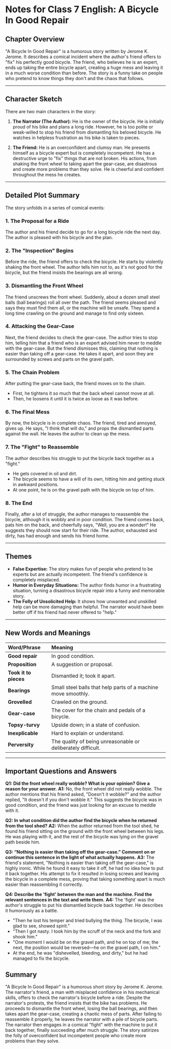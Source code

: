 # Notes for Class 7 English: A Bicycle In Good Repair

## Chapter Overview

"A Bicycle In Good Repair" is a humorous story written by Jerome K. Jerome. It describes a comical incident where the author's friend offers to "fix" his perfectly good bicycle. The friend, who believes he is an expert, ends up taking the entire bicycle apart, creating a huge mess and leaving it in a much worse condition than before. The story is a funny take on people who pretend to know things they don't and the chaos that follows.

---

## Character Sketch

There are two main characters in the story:

1.  **The Narrator (The Author):** He is the owner of the bicycle. He is initially proud of his bike and plans a long ride. However, he is too polite or weak-willed to stop his friend from dismantling his beloved bicycle. He watches in helpless frustration as his bike is taken to pieces.

2.  **The Friend:** He is an overconfident and clumsy man. He presents himself as a bicycle expert but is completely incompetent. He has a destructive urge to "fix" things that are not broken. His actions, from shaking the front wheel to taking apart the gear-case, are disastrous and create more problems than they solve. He is cheerful and confident throughout the mess he creates.

---

## Detailed Plot Summary

The story unfolds in a series of comical events:

### 1. The Proposal for a Ride
The author and his friend decide to go for a long bicycle ride the next day. The author is pleased with his bicycle and the plan.

### 2. The "Inspection" Begins
Before the ride, the friend offers to check the bicycle. He starts by violently shaking the front wheel. The author tells him not to, as it's not good for the bicycle, but the friend insists the bearings are all wrong.

### 3. Dismantling the Front Wheel
The friend unscrews the front wheel. Suddenly, about a dozen small steel balls (ball bearings) roll all over the path. The friend seems pleased and says they must find them all, or the machine will be unsafe. They spend a long time crawling on the ground and manage to find only sixteen.

### 4. Attacking the Gear-Case
Next, the friend decides to check the gear-case. The author tries to stop him, telling him that a friend who is an expert advised him never to meddle with the gear-case. But the friend dismisses this, claiming that nothing is easier than taking off a gear-case. He takes it apart, and soon they are surrounded by screws and parts on the gravel path.

### 5. The Chain Problem
After putting the gear-case back, the friend moves on to the chain.
*   First, he tightens it so much that the back wheel cannot move at all.
*   Then, he loosens it until it is twice as loose as it was before.

### 6. The Final Mess
By now, the bicycle is in complete chaos. The friend, tired and annoyed, gives up. He says, "I think that will do," and props the dismantled parts against the wall. He leaves the author to clean up the mess.

### 7. The "Fight" to Reassemble
The author describes his struggle to put the bicycle back together as a "fight."
*   He gets covered in oil and dirt.
*   The bicycle seems to have a will of its own, hitting him and getting stuck in awkward positions.
*   At one point, he is on the gravel path with the bicycle on top of him.

### 8. The End
Finally, after a lot of struggle, the author manages to reassemble the bicycle, although it is wobbly and in poor condition. The friend comes back, pats him on the back, and cheerfully says, "Well, you are a wonder!" He suggests they should now start for their ride. The author, exhausted and dirty, has had enough and sends his friend home.

---

## Themes

*   **False Expertise:** The story makes fun of people who pretend to be experts but are actually incompetent. The friend's confidence is completely misplaced.
*   **Humor in Everyday Situations:** The author finds humor in a frustrating situation, turning a disastrous bicycle repair into a funny and memorable story.
*   **The Folly of Unsolicited Help:** It shows how unwanted and unskilled help can be more damaging than helpful. The narrator would have been better off if his friend had never offered to "help."

---

## New Words and Meanings

| Word/Phrase | Meaning |
| :--- | :--- |
| **Good repair** | In good condition. |
| **Proposition** | A suggestion or proposal. |
| **Took it to pieces** | Dismantled it; took it apart. |
| **Bearings** | Small steel balls that help parts of a machine move smoothly. |
| **Grovelled** | Crawled on the ground. |
| **Gear-case** | The cover for the chain and pedals of a bicycle. |
| **Topsy-turvy** | Upside down; in a state of confusion. |
| **Inexplicable** | Hard to explain or understand. |
| **Perversity** | The quality of being unreasonable or deliberately difficult. |

---

## Important Questions and Answers

**Q1: Did the front wheel really wobble? What is your opinion? Give a reason for your answer.**
**A1:** No, the front wheel did not really wobble. The author mentions that his friend asked, "Doesn't it wobble?" and the author replied, "It doesn't if you don't wobble it." This suggests the bicycle was in good condition, and the friend was just looking for an excuse to meddle with it.

**Q2: In what condition did the author find the bicycle when he returned from the tool shed?**
**A2:** When the author returned from the tool shed, he found his friend sitting on the ground with the front wheel between his legs. He was playing with it, and the rest of the bicycle was lying on the gravel path beside him.

**Q3: “Nothing is easier than taking off the gear-case.” Comment on or continue this sentence in the light of what actually happens.**
**A3:** The friend's statement, "Nothing is easier than taking off the gear-case," is highly ironic. While he found it easy to take it off, he had no idea how to put it back together. His attempt to fix it resulted in losing screws and leaving the bicycle in a complete mess, proving that taking something apart is much easier than reassembling it correctly.

**Q4: Describe the 'fight' between the man and the machine. Find the relevant sentences in the text and write them.**
**A4:** The 'fight' was the author's struggle to put his dismantled bicycle back together. He describes it humorously as a battle.
*   "Then he lost his temper and tried bullying the thing. The bicycle, I was glad to see, showed spirit."
*   "Then I got nasty. I took him by the scruff of the neck and the fork and shook him."
*   "One moment I would be on the gravel path, and he on top of me; the next, the position would be reversed—he on the gravel path, I on him."
*   At the end, he was "dishevelled, bleeding, and dirty," but he had managed to fix the bicycle.

## Summary

"A Bicycle In Good Repair" is a humorous short story by Jerome K. Jerome. The narrator's friend, a man with misplaced confidence in his mechanical skills, offers to check the narrator's bicycle before a ride. Despite the narrator's protests, the friend insists that the bike has problems. He proceeds to dismantle the front wheel, losing the ball bearings, and then takes apart the gear-case, creating a chaotic mess of parts. After failing to reassemble it properly, he leaves the narrator with a pile of bicycle parts. The narrator then engages in a comical "fight" with the machine to put it back together, finally succeeding after much struggle. The story satirizes the folly of overconfident but incompetent people who create more problems than they solve.